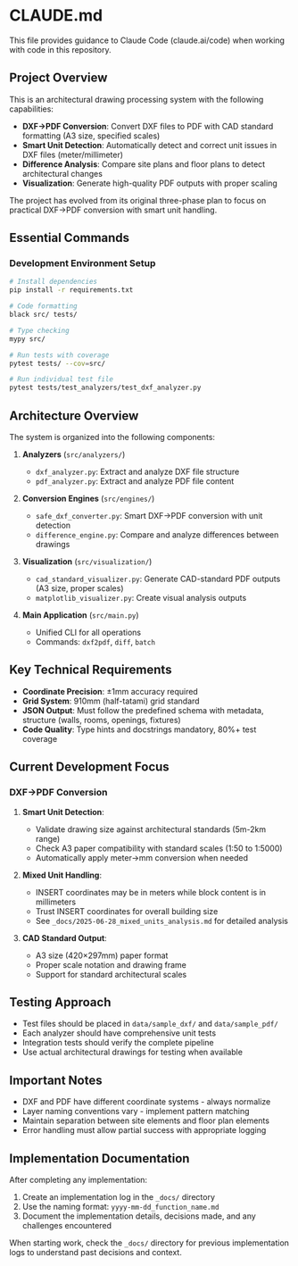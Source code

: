 # CLAUDE.md

This file provides guidance to Claude Code (claude.ai/code) when working with code in this repository.

## Project Overview

This is an architectural drawing processing system with the following capabilities:
- **DXF→PDF Conversion**: Convert DXF files to PDF with CAD standard formatting (A3 size, specified scales)
- **Smart Unit Detection**: Automatically detect and correct unit issues in DXF files (meter/millimeter)
- **Difference Analysis**: Compare site plans and floor plans to detect architectural changes
- **Visualization**: Generate high-quality PDF outputs with proper scaling

The project has evolved from its original three-phase plan to focus on practical DXF→PDF conversion with smart unit handling.

## Essential Commands

### Development Environment Setup
```bash
# Install dependencies
pip install -r requirements.txt

# Code formatting
black src/ tests/

# Type checking
mypy src/

# Run tests with coverage
pytest tests/ --cov=src/

# Run individual test file
pytest tests/test_analyzers/test_dxf_analyzer.py
```

## Architecture Overview

The system is organized into the following components:

1. **Analyzers** (`src/analyzers/`)
   - `dxf_analyzer.py`: Extract and analyze DXF file structure
   - `pdf_analyzer.py`: Extract and analyze PDF file content

2. **Conversion Engines** (`src/engines/`)
   - `safe_dxf_converter.py`: Smart DXF→PDF conversion with unit detection
   - `difference_engine.py`: Compare and analyze differences between drawings

3. **Visualization** (`src/visualization/`)
   - `cad_standard_visualizer.py`: Generate CAD-standard PDF outputs (A3 size, proper scales)
   - `matplotlib_visualizer.py`: Create visual analysis outputs

4. **Main Application** (`src/main.py`)
   - Unified CLI for all operations
   - Commands: `dxf2pdf`, `diff`, `batch`

## Key Technical Requirements

- **Coordinate Precision**: ±1mm accuracy required
- **Grid System**: 910mm (half-tatami) grid standard
- **JSON Output**: Must follow the predefined schema with metadata, structure (walls, rooms, openings, fixtures)
- **Code Quality**: Type hints and docstrings mandatory, 80%+ test coverage

## Current Development Focus

### DXF→PDF Conversion
1. **Smart Unit Detection**:
   - Validate drawing size against architectural standards (5m-2km range)
   - Check A3 paper compatibility with standard scales (1:50 to 1:5000)
   - Automatically apply meter→mm conversion when needed

2. **Mixed Unit Handling**:
   - INSERT coordinates may be in meters while block content is in millimeters
   - Trust INSERT coordinates for overall building size
   - See `_docs/2025-06-28_mixed_units_analysis.md` for detailed analysis

3. **CAD Standard Output**:
   - A3 size (420×297mm) paper format
   - Proper scale notation and drawing frame
   - Support for standard architectural scales

## Testing Approach

- Test files should be placed in `data/sample_dxf/` and `data/sample_pdf/`
- Each analyzer should have comprehensive unit tests
- Integration tests should verify the complete pipeline
- Use actual architectural drawings for testing when available

## Important Notes

- DXF and PDF have different coordinate systems - always normalize
- Layer naming conventions vary - implement pattern matching
- Maintain separation between site elements and floor plan elements
- Error handling must allow partial success with appropriate logging

## Implementation Documentation

After completing any implementation:
1. Create an implementation log in the `_docs/` directory
2. Use the naming format: `yyyy-mm-dd_function_name.md`
3. Document the implementation details, decisions made, and any challenges encountered

When starting work, check the `_docs/` directory for previous implementation logs to understand past decisions and context.